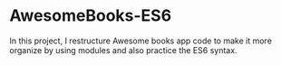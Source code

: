 # AwesomeBooks-ES6
In this project, I restructure Awesome books app code to make it more organize by using modules and also practice the ES6 syntax.
